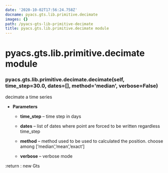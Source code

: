 ```yaml
---
date: '2020-10-02T17:56:24.758Z'
docname: pyacs.gts.lib.primitive.decimate
images: {}
path: /pyacs-gts-lib-primitive-decimate
title: pyacs.gts.lib.primitive.decimate module
---
```


# pyacs.gts.lib.primitive.decimate module


### pyacs.gts.lib.primitive.decimate.decimate(self, time_step=30.0, dates=[], method='median', verbose=False)
decimate a time series


* **Parameters**

    
    * **time_step** – time step in days


    * **dates** – list of dates where point are forced to be written regardless time_step


    * **method** – method used to be used to calculated the position. choose among [‘median’,’mean’,’exact’]


    * **verbose** – verbose mode


:return : new Gts
